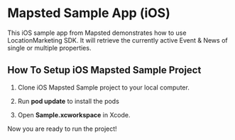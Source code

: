 <h1>Mapsted Sample App (iOS)</h1>

This iOS sample app from Mapsted demonstrates how to use LocationMarketing SDK. It will retrieve the currently active Event & News of single or multiple properties. 

<h2>How To Setup iOS Mapsted Sample Project</h2>

1. Clone iOS Mapsted Sample project to your local computer.

2. Run <b>pod update</b> to install the pods

3. Open <b>Sample.xcworkspace</b> in Xcode.

Now you are ready to run the project!
